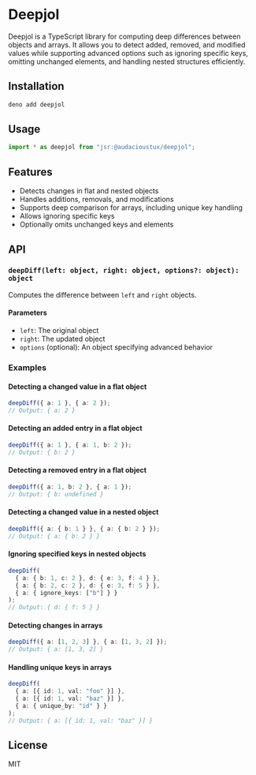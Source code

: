 # Deepjol

Deepjol is a TypeScript library for computing deep differences between objects and arrays. It allows you to detect added, removed, and modified values while supporting advanced options such as ignoring specific keys, omitting unchanged elements, and handling nested structures efficiently.

## Installation

```sh
deno add deepjol
```

## Usage

```ts
import * as deepjol from "jsr:@audacioustux/deepjol";
```

## Features

- Detects changes in flat and nested objects
- Handles additions, removals, and modifications
- Supports deep comparison for arrays, including unique key handling
- Allows ignoring specific keys
- Optionally omits unchanged keys and elements

## API

### `deepDiff(left: object, right: object, options?: object): object`

Computes the difference between `left` and `right` objects.

#### Parameters

- `left`: The original object
- `right`: The updated object
- `options` (optional): An object specifying advanced behavior

### Examples

#### Detecting a changed value in a flat object

```ts
deepDiff({ a: 1 }, { a: 2 });
// Output: { a: 2 }
```

#### Detecting an added entry in a flat object

```ts
deepDiff({ a: 1 }, { a: 1, b: 2 });
// Output: { b: 2 }
```

#### Detecting a removed entry in a flat object

```ts
deepDiff({ a: 1, b: 2 }, { a: 1 });
// Output: { b: undefined }
```

#### Detecting a changed value in a nested object

```ts
deepDiff({ a: { b: 1 } }, { a: { b: 2 } });
// Output: { a: { b: 2 } }
```

#### Ignoring specified keys in nested objects

```ts
deepDiff(
  { a: { b: 1, c: 2 }, d: { e: 3, f: 4 } },
  { a: { b: 2, c: 2 }, d: { e: 3, f: 5 } },
  { a: { ignore_keys: ["b"] } }
);
// Output: { d: { f: 5 } }
```

#### Detecting changes in arrays

```ts
deepDiff({ a: [1, 2, 3] }, { a: [1, 3, 2] });
// Output: { a: [1, 3, 2] }
```

#### Handling unique keys in arrays

```ts
deepDiff(
  { a: [{ id: 1, val: "foo" }] },
  { a: [{ id: 1, val: "baz" }] },
  { a: { unique_by: "id" } }
);
// Output: { a: [{ id: 1, val: "baz" }] }
```

## License

MIT
